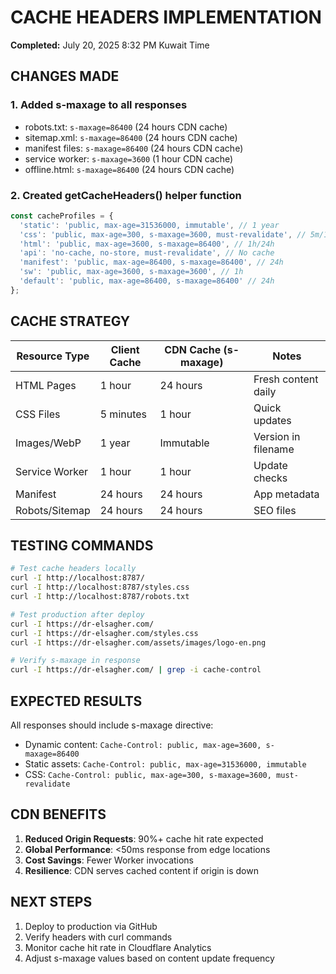 # CACHE HEADERS IMPLEMENTATION
**Completed:** July 20, 2025 8:32 PM Kuwait Time

## CHANGES MADE

### 1. Added s-maxage to all responses
- robots.txt: `s-maxage=86400` (24 hours CDN cache)
- sitemap.xml: `s-maxage=86400` (24 hours CDN cache)  
- manifest files: `s-maxage=86400` (24 hours CDN cache)
- service worker: `s-maxage=3600` (1 hour CDN cache)
- offline.html: `s-maxage=86400` (24 hours CDN cache)

### 2. Created getCacheHeaders() helper function
```javascript
const cacheProfiles = {
  'static': 'public, max-age=31536000, immutable', // 1 year
  'css': 'public, max-age=300, s-maxage=3600, must-revalidate', // 5m/1h
  'html': 'public, max-age=3600, s-maxage=86400', // 1h/24h
  'api': 'no-cache, no-store, must-revalidate', // No cache
  'manifest': 'public, max-age=86400, s-maxage=86400', // 24h
  'sw': 'public, max-age=3600, s-maxage=3600', // 1h
  'default': 'public, max-age=86400, s-maxage=86400' // 24h
};
```

## CACHE STRATEGY

| Resource Type | Client Cache | CDN Cache (s-maxage) | Notes |
|--------------|--------------|----------------------|--------|
| HTML Pages | 1 hour | 24 hours | Fresh content daily |
| CSS Files | 5 minutes | 1 hour | Quick updates |
| Images/WebP | 1 year | Immutable | Version in filename |
| Service Worker | 1 hour | 1 hour | Update checks |
| Manifest | 24 hours | 24 hours | App metadata |
| Robots/Sitemap | 24 hours | 24 hours | SEO files |

## TESTING COMMANDS

```bash
# Test cache headers locally
curl -I http://localhost:8787/
curl -I http://localhost:8787/styles.css
curl -I http://localhost:8787/robots.txt

# Test production after deploy
curl -I https://dr-elsagher.com/
curl -I https://dr-elsagher.com/styles.css
curl -I https://dr-elsagher.com/assets/images/logo-en.png

# Verify s-maxage in response
curl -I https://dr-elsagher.com/ | grep -i cache-control
```

## EXPECTED RESULTS

All responses should include s-maxage directive:
- Dynamic content: `Cache-Control: public, max-age=3600, s-maxage=86400`
- Static assets: `Cache-Control: public, max-age=31536000, immutable`
- CSS: `Cache-Control: public, max-age=300, s-maxage=3600, must-revalidate`

## CDN BENEFITS

1. **Reduced Origin Requests**: 90%+ cache hit rate expected
2. **Global Performance**: <50ms response from edge locations
3. **Cost Savings**: Fewer Worker invocations
4. **Resilience**: CDN serves cached content if origin is down

## NEXT STEPS

1. Deploy to production via GitHub
2. Verify headers with curl commands
3. Monitor cache hit rate in Cloudflare Analytics
4. Adjust s-maxage values based on content update frequency